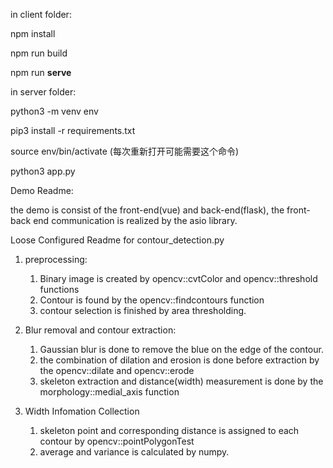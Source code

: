 in client folder:

npm install

npm run build

npm run **serve**



in server folder:

python3 -m venv env 

pip3 install -r requirements.txt 

source env/bin/activate 
(每次重新打开可能需要这个命令)

python3 app.py      



Demo Readme: 

the demo is consist of the front-end(vue) and back-end(flask), the front-back end communication is realized by the asio library. 



Loose Configured Readme
for contour_detection.py

1. preprocessing:
   1. Binary image is created by opencv::cvtColor and opencv::threshold functions
   2. Contour is found by the opencv::findcontours function
   3. contour selection is finished by area thresholding.
   
2. Blur removal and contour extraction:
   1. Gaussian blur is done to remove the blue on the edge of the contour.
   2. the combination of dilation and erosion is done before extraction by the opencv::dilate and opencv::erode
   3. skeleton extraction and distance(width) measurement is done by the morphology::medial_axis function

3. Width Infomation Collection
   1. skeleton point and corresponding distance is assigned to each contour by opencv::pointPolygonTest
   2. average and variance is calculated by numpy.

